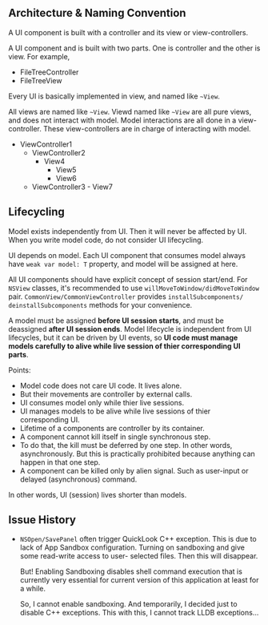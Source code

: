 















Architecture & Naming Convention
--------------------------------
A UI component is built with a controller and its view or view-controllers.

A UI component and is built with two parts. One is controller and
the other is view. For example,

- FileTreeController
- FileTreeView



Every UI is basically implemented in view, and named like `~View`.


All views are named like `~View`. Viewd named like `~View` are all pure views,
and does not interact with model. 
Model interactions are all done in a view-controller. These view-controllers
are in charge of interacting with model. 

-	ViewController1
	-	ViewController2
		-	View4
			-	View5
			-	View6
	-	ViewController3
			-	View7









Lifecycling
-----------
Model exists independently from UI. Then it will never be affected by UI.
When you write model code, do not consider UI lifecycling.

UI depends on model. Each UI component that consumes model always have 
`weak var model: T` property, and model will be assigned at here. 

All UI components should have explicit concept of session start/end. For
`NSView` classes, it's recommended to use `willMoveToWindow/didMoveToWindow`
pair. `CommonView/CommonViewController` provides `installSubcomponents/
deinstallSubcomponents` methods for your convenience.

A model must be assigned **before UI session starts**, and must be deassigned
**after UI session ends**. Model lifecycle is independent from UI lifecycles,
but it can be driven by UI events, so **UI code must manage models carefully 
to alive while live session of thier corresponding UI parts**.

Points:

-	Model code does not care UI code. It lives alone.
-	But their movements are controller by external calls.
-	UI consumes model only while thier live sessions.
-	UI manages models to be alive while live sessions of thier 
	corresponding UI.
-	Lifetime of a components are controller by its container.
-	A component cannot kill itself in single synchronous step.
-	To do that, the kill must be deferred by one step.
	In other words, asynchronously. But this is practically
	prohibited because anything can happen in that one step.
-	A component can be killed only by alien signal.
	Such as user-input or delayed (asynchronous) command.

In other words, UI (session) lives shorter than models.

	
















Issue History
-------------

-	`NSOpen/SavePanel` often trigger QuickLook C++ exception.
	This is due to lack of App Sandbox configuration. Turning 
	on sandboxing and give some read-write access to user-
	selected files. Then this will disappear. 

	But! Enabling Sandboxing disables shell command execution
	that is currently very essential for current version of 
	this application at least for a while.

	So, I cannot enable sandboxing. And temporarily, I decided
	just to disable C++ exceptions. This with this, I cannot
	track LLDB exceptions...







